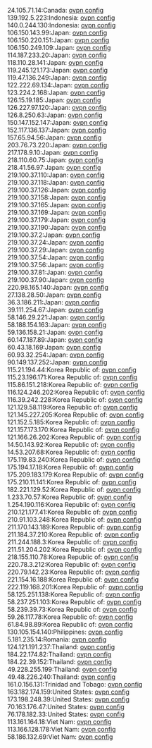 24.105.71.14:Canada: [ovpn config](vpn/24_105_71_14.ovpn)  
139.192.5.223:Indonesia: [ovpn config](vpn/139_192_5_223.ovpn)  
140.0.244.130:Indonesia: [ovpn config](vpn/140_0_244_130.ovpn)  
106.150.143.99:Japan: [ovpn config](vpn/106_150_143_99.ovpn)  
106.150.220.151:Japan: [ovpn config](vpn/106_150_220_151.ovpn)  
106.150.249.109:Japan: [ovpn config](vpn/106_150_249_109.ovpn)  
114.187.233.20:Japan: [ovpn config](vpn/114_187_233_20.ovpn)  
118.110.28.141:Japan: [ovpn config](vpn/118_110_28_141.ovpn)  
119.245.121.173:Japan: [ovpn config](vpn/119_245_121_173.ovpn)  
119.47.136.249:Japan: [ovpn config](vpn/119_47_136_249.ovpn)  
122.222.69.134:Japan: [ovpn config](vpn/122_222_69_134.ovpn)  
123.224.2.168:Japan: [ovpn config](vpn/123_224_2_168.ovpn)  
126.15.19.185:Japan: [ovpn config](vpn/126_15_19_185.ovpn)  
126.227.97.120:Japan: [ovpn config](vpn/126_227_97_120.ovpn)  
126.8.250.63:Japan: [ovpn config](vpn/126_8_250_63.ovpn)  
150.147.152.147:Japan: [ovpn config](vpn/150_147_152_147.ovpn)  
152.117.136.137:Japan: [ovpn config](vpn/152_117_136_137.ovpn)  
157.65.94.56:Japan: [ovpn config](vpn/157_65_94_56.ovpn)  
203.76.73.220:Japan: [ovpn config](vpn/203_76_73_220.ovpn)  
217.178.9.10:Japan: [ovpn config](vpn/217_178_9_10.ovpn)  
218.110.60.75:Japan: [ovpn config](vpn/218_110_60_75.ovpn)  
218.41.56.97:Japan: [ovpn config](vpn/218_41_56_97.ovpn)  
219.100.37.110:Japan: [ovpn config](vpn/219_100_37_110.ovpn)  
219.100.37.118:Japan: [ovpn config](vpn/219_100_37_118.ovpn)  
219.100.37.126:Japan: [ovpn config](vpn/219_100_37_126.ovpn)  
219.100.37.158:Japan: [ovpn config](vpn/219_100_37_158.ovpn)  
219.100.37.165:Japan: [ovpn config](vpn/219_100_37_165.ovpn)  
219.100.37.169:Japan: [ovpn config](vpn/219_100_37_169.ovpn)  
219.100.37.179:Japan: [ovpn config](vpn/219_100_37_179.ovpn)  
219.100.37.190:Japan: [ovpn config](vpn/219_100_37_190.ovpn)  
219.100.37.2:Japan: [ovpn config](vpn/219_100_37_2.ovpn)  
219.100.37.24:Japan: [ovpn config](vpn/219_100_37_24.ovpn)  
219.100.37.29:Japan: [ovpn config](vpn/219_100_37_29.ovpn)  
219.100.37.54:Japan: [ovpn config](vpn/219_100_37_54.ovpn)  
219.100.37.56:Japan: [ovpn config](vpn/219_100_37_56.ovpn)  
219.100.37.81:Japan: [ovpn config](vpn/219_100_37_81.ovpn)  
219.100.37.90:Japan: [ovpn config](vpn/219_100_37_90.ovpn)  
220.98.165.140:Japan: [ovpn config](vpn/220_98_165_140.ovpn)  
27.138.28.50:Japan: [ovpn config](vpn/27_138_28_50.ovpn)  
36.3.186.211:Japan: [ovpn config](vpn/36_3_186_211.ovpn)  
39.111.254.67:Japan: [ovpn config](vpn/39_111_254_67.ovpn)  
58.146.29.221:Japan: [ovpn config](vpn/58_146_29_221.ovpn)  
58.188.154.163:Japan: [ovpn config](vpn/58_188_154_163.ovpn)  
59.136.158.21:Japan: [ovpn config](vpn/59_136_158_21.ovpn)  
60.147.187.89:Japan: [ovpn config](vpn/60_147_187_89.ovpn)  
60.43.18.169:Japan: [ovpn config](vpn/60_43_18_169.ovpn)  
60.93.32.254:Japan: [ovpn config](vpn/60_93_32_254.ovpn)  
90.149.137.252:Japan: [ovpn config](vpn/90_149_137_252.ovpn)  
115.21.194.44:Korea Republic of: [ovpn config](vpn/115_21_194_44.ovpn)  
115.23.196.171:Korea Republic of: [ovpn config](vpn/115_23_196_171.ovpn)  
115.86.151.218:Korea Republic of: [ovpn config](vpn/115_86_151_218.ovpn)  
116.124.246.202:Korea Republic of: [ovpn config](vpn/116_124_246_202.ovpn)  
116.39.242.228:Korea Republic of: [ovpn config](vpn/116_39_242_228.ovpn)  
121.129.58.119:Korea Republic of: [ovpn config](vpn/121_129_58_119.ovpn)  
121.145.227.205:Korea Republic of: [ovpn config](vpn/121_145_227_205.ovpn)  
121.152.5.185:Korea Republic of: [ovpn config](vpn/121_152_5_185.ovpn)  
121.157.173.170:Korea Republic of: [ovpn config](vpn/121_157_173_170.ovpn)  
121.166.26.202:Korea Republic of: [ovpn config](vpn/121_166_26_202.ovpn)  
14.50.143.92:Korea Republic of: [ovpn config](vpn/14_50_143_92.ovpn)  
14.53.207.68:Korea Republic of: [ovpn config](vpn/14_53_207_68.ovpn)  
175.119.83.240:Korea Republic of: [ovpn config](vpn/175_119_83_240.ovpn)  
175.194.17.18:Korea Republic of: [ovpn config](vpn/175_194_17_18.ovpn)  
175.209.183.179:Korea Republic of: [ovpn config](vpn/175_209_183_179.ovpn)  
175.210.11.141:Korea Republic of: [ovpn config](vpn/175_210_11_141.ovpn)  
182.221.129.52:Korea Republic of: [ovpn config](vpn/182_221_129_52.ovpn)  
1.233.70.57:Korea Republic of: [ovpn config](vpn/1_233_70_57.ovpn)  
1.254.190.116:Korea Republic of: [ovpn config](vpn/1_254_190_116.ovpn)  
210.121.177.41:Korea Republic of: [ovpn config](vpn/210_121_177_41.ovpn)  
210.91.103.248:Korea Republic of: [ovpn config](vpn/210_91_103_248.ovpn)  
211.170.143.189:Korea Republic of: [ovpn config](vpn/211_170_143_189.ovpn)  
211.184.37.210:Korea Republic of: [ovpn config](vpn/211_184_37_210.ovpn)  
211.244.188.3:Korea Republic of: [ovpn config](vpn/211_244_188_3.ovpn)  
211.51.204.202:Korea Republic of: [ovpn config](vpn/211_51_204_202.ovpn)  
218.155.110.78:Korea Republic of: [ovpn config](vpn/218_155_110_78.ovpn)  
220.78.3.212:Korea Republic of: [ovpn config](vpn/220_78_3_212.ovpn)  
220.79.142.23:Korea Republic of: [ovpn config](vpn/220_79_142_23.ovpn)  
221.154.16.188:Korea Republic of: [ovpn config](vpn/221_154_16_188.ovpn)  
222.119.168.201:Korea Republic of: [ovpn config](vpn/222_119_168_201.ovpn)  
58.125.251.138:Korea Republic of: [ovpn config](vpn/58_125_251_138.ovpn)  
58.237.251.103:Korea Republic of: [ovpn config](vpn/58_237_251_103.ovpn)  
58.239.39.73:Korea Republic of: [ovpn config](vpn/58_239_39_73.ovpn)  
59.26.117.78:Korea Republic of: [ovpn config](vpn/59_26_117_78.ovpn)  
61.84.98.89:Korea Republic of: [ovpn config](vpn/61_84_98_89.ovpn)  
130.105.154.140:Philippines: [ovpn config](vpn/130_105_154_140.ovpn)  
5.181.235.14:Romania: [ovpn config](vpn/5_181_235_14.ovpn)  
124.121.191.237:Thailand: [ovpn config](vpn/124_121_191_237.ovpn)  
184.22.174.82:Thailand: [ovpn config](vpn/184_22_174_82.ovpn)  
184.22.39.152:Thailand: [ovpn config](vpn/184_22_39_152.ovpn)  
49.228.255.199:Thailand: [ovpn config](vpn/49_228_255_199.ovpn)  
49.48.226.240:Thailand: [ovpn config](vpn/49_48_226_240.ovpn)  
161.0.156.131:Trinidad and Tobago: [ovpn config](vpn/161_0_156_131.ovpn)  
163.182.174.159:United States: [ovpn config](vpn/163_182_174_159.ovpn)  
173.198.248.39:United States: [ovpn config](vpn/173_198_248_39.ovpn)  
70.163.176.47:United States: [ovpn config](vpn/70_163_176_47.ovpn)  
76.178.182.33:United States: [ovpn config](vpn/76_178_182_33.ovpn)  
113.161.164.18:Viet Nam: [ovpn config](vpn/113_161_164_18.ovpn)  
113.166.128.178:Viet Nam: [ovpn config](vpn/113_166_128_178.ovpn)  
58.186.132.69:Viet Nam: [ovpn config](vpn/58_186_132_69.ovpn)  
